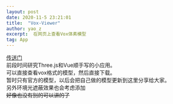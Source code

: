 ```yaml
---
layout: post
date: 2020-11-5 23:21:01
title:  "Vox-Viewer"
author: yao_z
excerpt:  在网页上查看Vox体素模型
tag: App
---
```


[传送门](https://11zi.github.io/vox-viewer)  
前段时间研究Three.js和Vue顺手写的小应用。  
可以直接查看vox格式的模型，然后直接下载。  
暂时只有官方的模型，以后会把自己做的模型更新到这里分享给大家。  
另外环境光遮蔽效果也会考虑添加  
~~好像也没有别的可以讲的了~~  